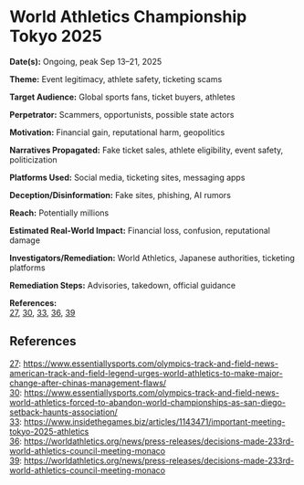 # World Athletics Championship Tokyo 2025

**Date(s):** Ongoing, peak Sep 13–21, 2025

**Theme:** Event legitimacy, athlete safety, ticketing scams

**Target Audience:** Global sports fans, ticket buyers, athletes

**Perpetrator:** Scammers, opportunists, possible state actors

**Motivation:** Financial gain, reputational harm, geopolitics

**Narratives Propagated:** Fake ticket sales, athlete eligibility, event safety, politicization

**Platforms Used:** Social media, ticketing sites, messaging apps

**Deception/Disinformation:** Fake sites, phishing, AI rumors

**Reach:** Potentially millions

**Estimated Real-World Impact:** Financial loss, confusion, reputational damage

**Investigators/Remediation:** World Athletics, Japanese authorities, ticketing platforms

**Remediation Steps:** Advisories, takedown, official guidance

**References:**  
[27](https://www.essentiallysports.com/olympics-track-and-field-news-american-track-and-field-legend-urges-world-athletics-to-make-major-change-after-chinas-management-flaws/), [30](https://www.essentiallysports.com/olympics-track-and-field-news-world-athletics-forced-to-abandon-world-championships-as-san-diego-setback-haunts-association/), [33](https://www.insidethegames.biz/articles/1143471/important-meeting-tokyo-2025-athletics), [36](https://worldathletics.org/news/press-releases/decisions-made-233rd-world-athletics-council-meeting-monaco), [39](https://worldathletics.org/news/press-releases/decisions-made-233rd-world-athletics-council-meeting-monaco)

## References

[27](https://www.essentiallysports.com/olympics-track-and-field-news-american-track-and-field-legend-urges-world-athletics-to-make-major-change-after-chinas-management-flaws/): https://www.essentiallysports.com/olympics-track-and-field-news-american-track-and-field-legend-urges-world-athletics-to-make-major-change-after-chinas-management-flaws/  
[30](https://www.essentiallysports.com/olympics-track-and-field-news-world-athletics-forced-to-abandon-world-championships-as-san-diego-setback-haunts-association/): https://www.essentiallysports.com/olympics-track-and-field-news-world-athletics-forced-to-abandon-world-championships-as-san-diego-setback-haunts-association/  
[33](https://www.insidethegames.biz/articles/1143471/important-meeting-tokyo-2025-athletics): https://www.insidethegames.biz/articles/1143471/important-meeting-tokyo-2025-athletics  
[36](https://worldathletics.org/news/press-releases/decisions-made-233rd-world-athletics-council-meeting-monaco): https://worldathletics.org/news/press-releases/decisions-made-233rd-world-athletics-council-meeting-monaco  
[39](https://worldathletics.org/news/press-releases/decisions-made-233rd-world-athletics-council-meeting-monaco): https://worldathletics.org/news/press-releases/decisions-made-233rd-world-athletics-council-meeting-monaco

